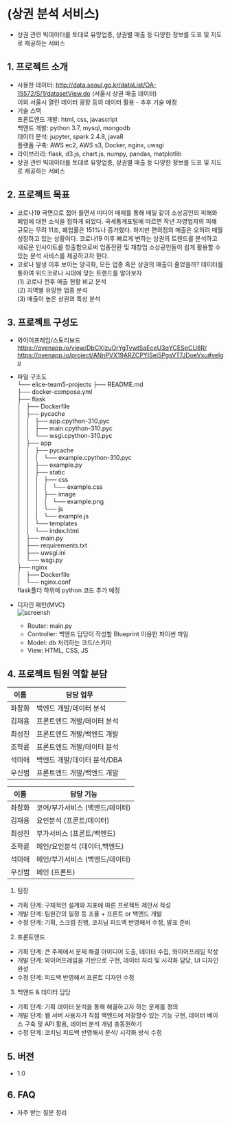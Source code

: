 # (상권 분석 서비스)
- 상권 관련 빅데이터를 토대로 유망업종, 상권별 매출 등 다양한 정보를 도표 및 지도로 제공하는 서비스

## 1. 프로젝트 소개
  - 사용한 데이터: http://data.seoul.go.kr/dataList/OA-15572/S/1/datasetView.do (서울시 상권 매출 데이터)  
     이외 서울시 열린 데이터 광장 등의 데이터 활용 - 추후 기술 예정  
  - 기술 스택  
     프론트엔드 개발: html, css, javascript  
     백엔드 개발: python 3.7, mysql, mongodb  
     데이터 분석: jupyter, spark 2.4.8, java8  
     플랫폼 구축: AWS ec2, AWS s3, Docker, nginx, uwsgi  
  - 라이브러리: flask, d3.js, chart.js, numpy, pandas, matplotlib 
  - 상권 관련 빅데이터를 토대로 유망업종, 상권별 매출 등 다양한 정보를 도표 및 지도로 제공하는 서비스


## 2. 프로젝트 목표
  - 코로나19 국면으로 접어 들면서 미디어 매체를 통해 매일 같이 소상공인의 피해와 폐업에 대한 소식을 접하게 되었다.
      국세통계포털에 따르면 작년 자영업자의 피해 규모는 무려 11조, 폐업률은 151%나 증가했다.
      하지만 편의점의 매출은 오히려 매월 성장하고 있는 상황이다. 코로나19 이후 빠르게 변하는 상권의 트렌드를 분석하고 새로운 인사이트를 창출함으로써 업종전환 및 재창업 소상공인들이 쉽게 활용할 수 있는 분석 서비스를 제공하고자 한다.
  - 코로나 발생 이후 보이는 양극화, 모든 업종 혹은 상권의 매출이 줄었을까?
데이터를 통하여 위드코로나 시대에 맞는 트렌드를 알아보자  
    (1) 코로나 전후 매출 현황 비교 분석   
    (2) 지역별 유망한 업종 분석  
    (3) 매출이 높은 상권의 특성 분석


## 3. 프로젝트 구성도
  - 와이어프레임/스토리보드    
      https://ovenapp.io/view/DbCXIzuOrYgTvwtSaEceU3qYCESpCU8R/
      https://ovenapp.io/project/ANnPVX19ARZCPYISei5PgsVT7JDoeVxu#velgu
  
  - 파일 구조도  
      └── elice-team5-projects
          ├── README.md  
          ├── docker-compose.yml  
          ├── flask  
          │   ├── Dockerfile  
          │   ├── pycache  
          │   │   ├── app.cpython-310.pyc  
          │   │   ├── main.cpython-310.pyc  
          │   │   └── wsgi.cpython-310.pyc  
          │   ├── app  
          │   │   ├── pycache  
          │   │   │   └── example.cpython-310.pyc  
          │   │   ├── example.py  
          │   │   ├── static  
          │   │   │   ├── css  
          │   │   │   │   └── example.css  
          │   │   │   ├── image  
          │   │   │   │   └── example.png  
          │   │   │   └── js  
          │   │   │       └── example.js  
          │   │   └── templates  
          │   │       └── index.html  
          │   ├── main.py  
          │   ├── requirements.txt  
          │   ├── uwsgi.ini  
          │   └── wsgi.py  
          ├── nginx  
          │   ├── Dockerfile  
          │   └── nginx.conf  
  flask폴더 하위에 python 코드 추가 예정
  - 디자인 패턴(MVC)      
  ![screensh](https://img1.daumcdn.net/thumb/R1280x0/?scode=mtistory2&fname=https%3A%2F%2Fblog.kakaocdn.net%2Fdn%2FbJ0atp%2FbtqNMNfBciX%2FLkUek8y6F2i1nT7kMrlORk%2Fimg.png)

    * Router: main.py
    * Controller: 백엔드 담당이 작성할 Blueprint 이용한 파이썬 파일
    * Model: db 처리하는 코드/스키마
    * View: HTML, CSS, JS


## 4. 프로젝트 팀원 역할 분담
| 이름 | 담당 업무 |
| ------ | ------ |
| 좌창화 | 백엔드 개발/데이터 분석 |
| 김재용 | 프론트엔드 개발/데이터 분석 |
| 최성진 | 프론트엔드 개발/백엔드 개발 |
| 조학륜 | 프론트엔드 개발/데이터 분석 |
| 석미애 | 백엔드 개발/데이터 분석/DBA |
| 우신범 | 프론트엔드 개발/백엔드 개발 |

| 이름 | 담당 기능 |
| ------ | ------ |
| 좌창화 | 코어/부가서비스 (백엔드/데이터) |
| 김재용 | 요인분석 (프론트/데이터) |
| 최성진 | 부가서비스 (프론트/백엔드) |
| 조학륜 | 메인/요인분석 (데이터,백엔드) |
| 석미애 | 메인/부가서비스 (백엔드/데이터) |
| 우신범 | 메인 (프론트) |

1. 팀장 

- 기획 단계: 구체적인 설계와 지표에 따른 프로젝트 제안서 작성
- 개발 단계: 팀원간의 일정 등 조율 + 프론트 or 백엔드 개발
- 수정 단계: 기획, 스크럼 진행, 코치님 피드백 반영해서 수정, 발표 준비

2. 프론트엔드 

- 기획 단계: 큰 주제에서 문제 해결 아이디어 도출, 데이터 수집, 와이어프레임 작성
- 개발 단계: 와이어프레임을 기반으로 구현, 데이터 처리 및 시각화 담당, UI 디자인 완성
- 수정 단계: 피드백 반영해서 프론트 디자인 수정

 3. 백엔드 & 데이터 담당  

- 기획 단계: 기획 데이터 분석을 통해 해결하고자 하는 문제를 정의
- 개발 단계: 웹 서버 사용자가 직접 백엔드에 저장할수 있는 기능 구현, 데이터 베이스 구축 및 API 활용, 데이터 분석 개념 총동원하기
- 수정 단계: 코치님 피드백 반영해서 분석/ 시각화 방식 수정


## 5. 버전
  - 1.0


## 6. FAQ
  - 자주 받는 질문 정리
